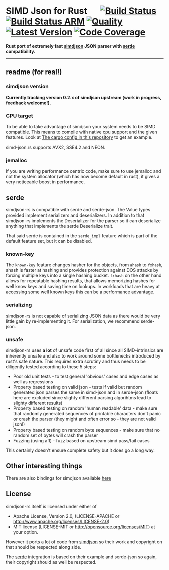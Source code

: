 # SIMD Json for Rust &emsp; [![Build Status]][simd-json.rs] [![Build Status ARM]][drone.io] [![Quality]][simd-json.rs]  [![Latest Version]][crates.io] [![Code Coverage]][codecov.io]

[Build Status ARM]: https://cloud.drone.io/api/badges/simd-lite/simdjson-rs/status.svg
[drone.io]: https://cloud.drone.io/simd-lite/simdjson-rs
[Build Status]: https://github.com/simd-lite/simdjson-rs/workflows/Tests/badge.svg
[Quality]: https://github.com/simd-lite/simdjson-rs/workflows/Sanity/badge.svg
[simd-json.rs]: https://simd-json.rs
[Latest Version]: https://img.shields.io/crates/v/simd-json.svg
[crates.io]: https://crates.io/crates/simd-json
[Code Coverage]: https://codecov.io/gh/simd-lite/simdjson-rs/badge.svg
[codecov.io]: https://codecov.io/gh/simd-lite/simdjson-rs

**Rust port of extremely fast [simdjson](https://github.com/lemire/simdjson) JSON parser with [serde][1] compatibility.**

---

## readme (for real!)

### simdjson version

**Currently tracking version 0.2.x of simdjson upstream (work in progress, feedback welcome!).**

### CPU target

To be able to take advantage of simdjson your system needs to be SIMD compatible. This means to compile with native cpu support and the given features. Look at [The cargo config in this repository](.cargo/config) to get an example.

simd-json.rs supports AVX2, SSE4.2 and NEON.

### jemalloc

If you are writing performance centric code, make sure to use jemalloc and not the system allocator (which has now become default in rust), it gives a very noticeable boost in performance.

## serde

simdjson-rs is compatible with serde and serde-json. The Value types provided implement serializers and deserializers. In addition to that simdjson-rs implements the Deserializer for the parser so it can deserialize anything that implements the serde Deserialize trait.

That said serde is contained in the `serde_impl` feature which is part of the default feature set, but it can be disabled.

### known-key

The `known-key` feature changes hasher for the objects, from `ahash` to `fxhash`, ahash is faster at hashing and provides protection against DOS attacks by forcing multiple keys into a single hashing bucket. `fxhash`  on the other hand allows for repeatable hashing results, that allows memorizing hashes for well know keys and saving time on lookups. In workloads that are heavy at accessing some well known keys this can be a performance advantage.

### serializing

simdjson-rs is not capable of serializing JSON data as there would be very little gain by re-implementing it. For serialization, we recommend serde-json.


### unsafe

simdjson-rs uses **a lot** of unsafe code first of all since all SIMD-intrinsics are inherently unsafe and also to work around some bottlenecks introduced by rust's safe nature. This requires extra scrutiny and thus needs to be diligently tested according to these 5 steps:

* Poor old unit tests - to test general 'obvious' cases and edge cases as well as regressions
* Property based testing on valid json - tests if valid but random generated json parses the same in simd-json and in serde-json (floats here are excluded since slighty different parsing algorihtms lead to slighty different results)
* Property based testing on random 'human readable' data - make sure that randomly generated sequences of printable characters don't panic or crash the parser (they might and often error so - they are not valid json!)
* Property based testing on random byte sequences - make sure that no random set of bytes will crash the parser
* Fuzzing (using afl) - fuzz based on upstream simd pass/fail cases

This certainly doesn't ensure complete safety but it does go a long way.

## Other interesting things

There are also bindings for simdjson available [here](https://github.com/SunDoge/simdjson-rust)

## License

simdjson-rs itself is licensed under either of

* Apache License, Version 2.0, (LICENSE-APACHE or http://www.apache.org/licenses/LICENSE-2.0)
* MIT license (LICENSE-MIT or http://opensource.org/licenses/MIT)
at your option.

However it ports a lot of code from [simdjson](https://github.com/lemire/simdjson) so their work and copyright on that should be respected along side.

The [serde][1] integration is based on their example and serde-json so again, their copyright should as well be respected.

[1]: https://serde.rs
